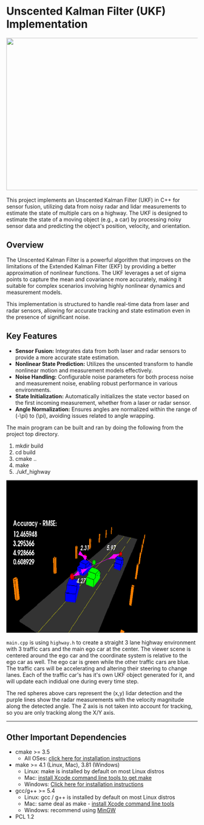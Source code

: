 # Unscented Kalman Filter (UKF) Implementation

<img src="media/ukf_highway_tracked.gif" width="700" height="400" />


This project implements an Unscented Kalman Filter (UKF) in C++ for sensor fusion, utilizing data from noisy radar and lidar measurements to estimate the state of multiple cars on a highway. The UKF is designed to estimate the state of a moving object (e.g., a car) by processing noisy sensor data and predicting the object's position, velocity, and orientation.

## Overview

The Unscented Kalman Filter is a powerful algorithm that improves on the limitations of the Extended Kalman Filter (EKF) by providing a better approximation of nonlinear functions. The UKF leverages a set of sigma points to capture the mean and covariance more accurately, making it suitable for complex scenarios involving highly nonlinear dynamics and measurement models.

This implementation is structured to handle real-time data from laser and radar sensors, allowing for accurate tracking and state estimation even in the presence of significant noise.

## Key Features

- **Sensor Fusion:** Integrates data from both laser and radar sensors to provide a more accurate state estimation.
- **Nonlinear State Prediction:** Utilizes the unscented transform to handle nonlinear motion and measurement models effectively.
- **Noise Handling:** Configurable noise parameters for both process noise and measurement noise, enabling robust performance in various environments.
- **State Initialization:** Automatically initializes the state vector based on the first incoming measurement, whether from a laser or radar sensor.
- **Angle Normalization:** Ensures angles are normalized within the range of \(-\pi\) to \(\pi\), avoiding issues related to angle wrapping.



The main program can be built and ran by doing the following from the project top directory.

1. mkdir build
2. cd build
3. cmake ..
4. make
5. ./ukf_highway


<img src="media/ukf_highway.png" width="700" height="400" />

`main.cpp` is using `highway.h` to create a straight 3 lane highway environment with 3 traffic cars and the main ego car at the center. 
The viewer scene is centered around the ego car and the coordinate system is relative to the ego car as well. The ego car is green while the 
other traffic cars are blue. The traffic cars will be accelerating and altering their steering to change lanes. Each of the traffic car's has
it's own UKF object generated for it, and will update each indidual one during every time step. 

The red spheres above cars represent the (x,y) lidar detection and the purple lines show the radar measurements with the velocity magnitude along the detected angle. The Z axis is not taken into account for tracking, so you are only tracking along the X/Y axis.

---

## Other Important Dependencies
* cmake >= 3.5
  * All OSes: [click here for installation instructions](https://cmake.org/install/)
* make >= 4.1 (Linux, Mac), 3.81 (Windows)
  * Linux: make is installed by default on most Linux distros
  * Mac: [install Xcode command line tools to get make](https://developer.apple.com/xcode/features/)
  * Windows: [Click here for installation instructions](http://gnuwin32.sourceforge.net/packages/make.htm)
* gcc/g++ >= 5.4
  * Linux: gcc / g++ is installed by default on most Linux distros
  * Mac: same deal as make - [install Xcode command line tools](https://developer.apple.com/xcode/features/)
  * Windows: recommend using [MinGW](http://www.mingw.org/)
 * PCL 1.2

